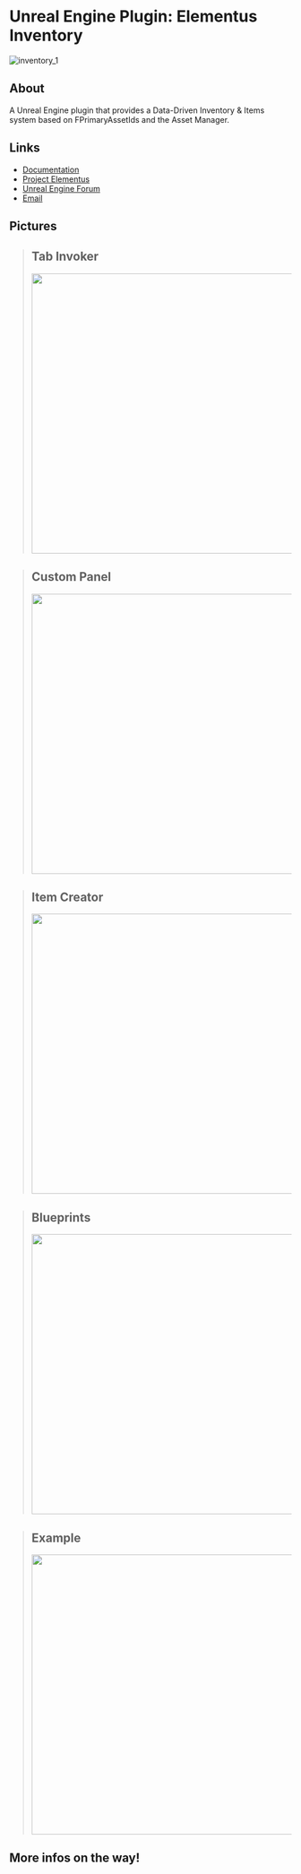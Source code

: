 # Unreal Engine Plugin: Elementus Inventory

![inventory_1](https://user-images.githubusercontent.com/77353979/182725692-481defef-3c1c-486b-bda2-c98c2038d4e4.png)

## About

A Unreal Engine plugin that provides a Data-Driven Inventory & Items system based on FPrimaryAssetIds and the Asset Manager.

## Links
* [Documentation](https://github.com/lucoiso/UEElementusInventory/wiki)  
* [Project Elementus](https://github.com/lucoiso/UEProject_Elementus)
* [Unreal Engine Forum](https://forums.unrealengine.com/t/free-elementus-inventory-data-driven-inventory-system/617474?u=lucoiso)
* [Email](mailto:contatolukevboas@gmail.com)  

## Pictures

> ## Tab Invoker
> <img src="https://user-images.githubusercontent.com/77353979/182725151-524435d1-e4d4-42d1-b0cd-c013dc2c8963.png" width="500" />

> ## Custom Panel
> <img src="https://user-images.githubusercontent.com/77353979/182725153-49735fe4-a9cf-4b94-a91e-a0042a1a15c7.png" width="500" />

> ## Item Creator
> <img src="https://user-images.githubusercontent.com/77353979/182725253-860ae284-963f-4aa2-820c-c6b8ea9a5695.png" width="500" />

> ## Blueprints
> <img src="https://user-images.githubusercontent.com/77353979/182727032-381dac14-5f8b-45f5-a1a1-04a8bb5f1eb5.png" width="500" />

> ## Example
> <img src="https://user-images.githubusercontent.com/77353979/182725154-682fd497-5b8f-4e2a-ae6a-a924ea0df66f.png" width="500" />

## More infos on the way!
